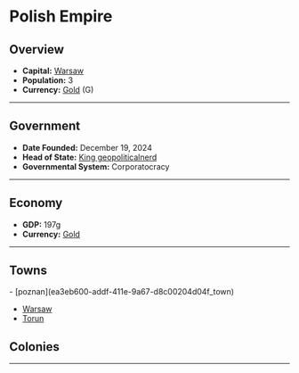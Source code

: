 <!--UNDEDITED FILE, remove this entire line if this file has been edited!-->
# <!--NAME-->Polish Empire<!--NAME-->

## Overview

- **Capital:** <!--CAPITAL_LINK-->[Warsaw](f13e35eb-1aef-4091-9742-fe3466af10be_town)<!--CAPITAL_LINK-->
- **Population:** <!--POPULATION-->3<!--POPULATION-->
- **Currency:** <!--CURRENCY_LINK-->[Gold](Gold_currency)<!--CURRENCY_LINK--> (<!--CURRENCY_ABV-->G<!--CURRENCY_ABV-->)

---

## Government

- **Date Founded:** <!--FOUNDED-->December 19, 2024<!--FOUNDED-->
- **Head of State:** <!--LEADER_TITLE_LINK-->[King geopoliticalnerd](geopoliticalnerd_user)<!--LEADER_TITLE_LINK-->
- **Governmental System:** <!--GOVERNMENT-->Corporatocracy<!--GOVERNMENT-->

---

## Economy

- **GDP:** <!--GDP-->197g<!--GDP-->
- **Currency:** <!--CURRENCY_LINK-->[Gold](Gold_currency)<!--CURRENCY_LINK-->

---

## Towns

<!--TOWNS-->- [poznan](ea3eb600-addf-411e-9a67-d8c00204d04f_town)
- [Warsaw](f13e35eb-1aef-4091-9742-fe3466af10be_town)
- [Torun](9413ba04-c7d5-4edb-b351-7d3911763567_town)<!--TOWNS-->

## Colonies

<!--COLONIES--><!--COLONIES-->

---